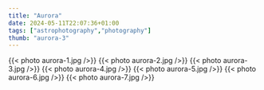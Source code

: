 ```yaml
---
title: "Aurora"
date: 2024-05-11T22:07:36+01:00
tags: ["astrophotography","photography"]
thumb: "aurora-3"
---
```


{{< photo aurora-1.jpg />}}
{{< photo aurora-2.jpg />}}
{{< photo aurora-3.jpg />}}
{{< photo aurora-4.jpg />}}
{{< photo aurora-5.jpg />}}
{{< photo aurora-6.jpg />}}
{{< photo aurora-7.jpg />}}
